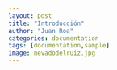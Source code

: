 ```yaml
---
layout: post
title: "Introducción"
author: "Juan Roa"
categories: documentation
tags: [documentation,sample]
image: nevadodelruiz.jpg
---
```


